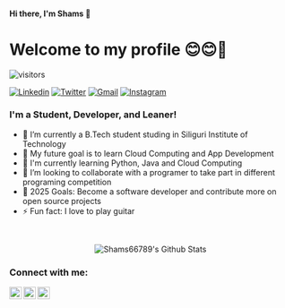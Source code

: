 #### Hi there, I'm Shams 👋
# Welcome to my profile  😊😊🌹

![visitors](https://visitor-badge.laobi.icu/badge?page_id=Shams66789.visitor-badge)
<br>

<a href="https://www.linkedin.com/in/md-shams-tabrej-ansari-855449193/" target="_blank"><img src="https://img.shields.io/badge/-Md Shams Tabrej Ansari-blue?style=flat-square&logo=Linkedin&logoColor=white" alt="Linkedin"></a>  <a href="https://twitter.com/MdShamsTabrejA4" target="_blank"><img src="https://img.shields.io/badge/-@MdShamsTabrejA4-1ca0f1?style=flat-square&labelColor=1ca0f1&logo=twitter&logoColor=white" alt="Twitter"></a>  <a href="mailto:rajansari66789@gmail.com" target="_blank"><img src="https://img.shields.io/badge/-rajansari66789@gmail.com-c14438?style=flat-square&logo=Gmail&logoColor=white" alt="Gmail"></a>  <a href="https://instagram.com/md_shams_tabrej_ansari/" target="_blank"><img src="https://img.shields.io/badge/-md_shams_tabrej_ansari-C13584?style=flat-square&labelColor=C13584&logo=instagram&logoColor=white" alt="Instagram"></a>   <!--<a href="https://www.Whatsapp.com/+91 8617658978" target="_blank"><img src="https://img.shields.io/badge/-Shams-blue?style=flat-square&logo=Whatsapp&logoColor=white" alt="Whatsapp">-->

<!--![z6pkbof42d5ljfxtox3p](https://user-images.githubusercontent.com/53803245/87873597-889bf180-c9e0-11ea-936c-0c1abb3259e7.png)-->

### I'm a Student, Developer, and Leaner!
- 🔭 I’m currently a B.Tech student studing in Siliguri Institute of Technology
- 🌱 My future goal is to learn Cloud Computing and App Development
- 📕 I'm currently learning Python, Java and Cloud Computing
- 👯 I’m looking to collaborate with a programer to take part in different programing competition
- 🥅 2025 Goals: Become a software developer and contribute more on open source projects
- ⚡ Fun fact: I love to play guitar




<br />

[twitter]: https://twitter.com/MdShamsTabrejA4
[instagram]: https://instagram.com/md_shams_tabrej_ansari
[linkedin]: https://linkedin.com/in/md-shams-tabrej-ansari-855449193

<p align="center">
<img alt="Shams66789's Github Stats" src="https://github-readme-stats.vercel.app/api?username=Shams66789&show_icons=true&hide_border=true" />
</p>



### Connect with me:

[<img align="left" alt="MdShamsTabrejA4 | Twitter" width="22px" src="https://cdn.jsdelivr.net/npm/simple-icons@v3/icons/twitter.svg" />][twitter]
[<img align="left" alt="md-shams-tabrej-ansari-855449193/ | LinkedIn" width="22px" src="https://cdn.jsdelivr.net/npm/simple-icons@v3/icons/linkedin.svg" />][linkedin]
[<img align="left" alt="md_shams_tabrej_ansari | Instagram" width="22px" src="https://cdn.jsdelivr.net/npm/simple-icons@v3/icons/instagram.svg" />][instagram] 
